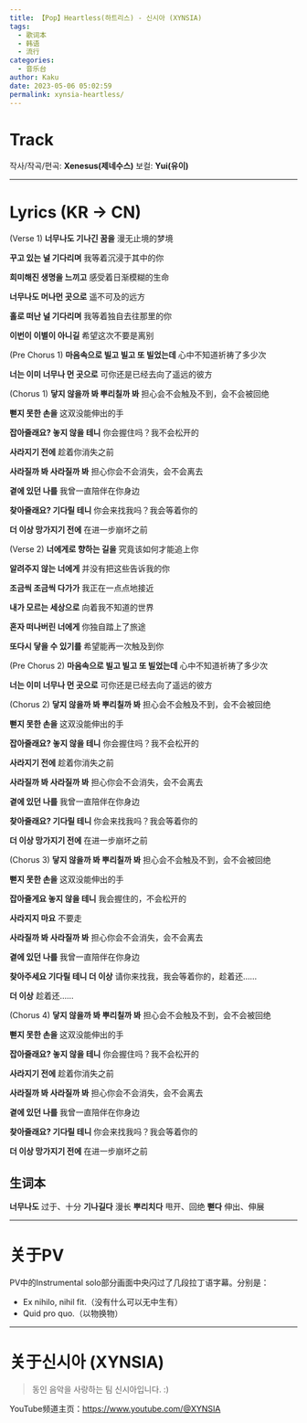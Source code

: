 ```yaml
---
title: 【Pop】Heartless(하트리스) - 신시아 (XYNSIA)
tags:
  - 歌词本
  - 韩语
  - 流行
categories:
  - 音乐台
author: Kaku
date: 2023-05-06 05:02:59
permalink: xynsia-heartless/
---
```


# Track

<lite-youtube videoid="eBe6XdQ9goE"></lite-youtube>

작사/작곡/편곡: **Xenesus(제네수스)**
보컬: **Yui(유이)**

<!--more-->

---

# Lyrics (KR → CN)

(Verse 1)
**너무나도 기나긴 꿈을**
漫无止境的梦境

**꾸고 있는 널 기다리며**
我等着沉浸于其中的你

**희미해진 생명을 느끼고**
感受着日渐模糊的生命

**너무나도 머나먼 곳으로**
遥不可及的远方

**홀로 떠난 널 기다리며**
我等着独自去往那里的你

**이번이 이별이 아니길**
希望这次不要是离别

(Pre Chorus 1)
**마음속으로 빌고 빌고 또 빌었는데**
心中不知道祈祷了多少次

**너는 이미 너무나 먼 곳으로**
可你还是已经去向了遥远的彼方

(Chorus 1)
**닿지 않을까 봐 뿌리칠까 봐**
担心会不会触及不到，会不会被回绝

**뻗지 못한 손을**
这双没能伸出的手

**잡아줄래요? 놓지 않을 테니**
你会握住吗？我不会松开的

**사라지기 전에**
趁着你消失之前

**사라질까 봐 사라질까 봐**
担心你会不会消失，会不会离去

**곁에 있던 나를**
我曾一直陪伴在你身边

**찾아줄래요? 기다릴 테니**
你会来找我吗？我会等着你的

**더 이상 망가지기 전에**
在进一步崩坏之前

(Verse 2)
**너에게로 향하는 길을**
究竟该如何才能追上你

**알려주지 않는 너에게**
并没有把这些告诉我的你

**조금씩 조금씩 다가가**
我正在一点点地接近

**내가 모르는 세상으로**
向着我不知道的世界

**혼자 떠나버린 너에게**
你独自踏上了旅途

**또다시 닿을 수 있기를**
希望能再一次触及到你

(Pre Chorus 2)
**마음속으로 빌고 빌고 또 빌었는데**
心中不知道祈祷了多少次

**너는 이미 너무나 먼 곳으로**
可你还是已经去向了遥远的彼方

(Chorus 2)
**닿지 않을까 봐 뿌리칠까 봐**
担心会不会触及不到，会不会被回绝

**뻗지 못한 손을**
这双没能伸出的手

**잡아줄래요? 놓지 않을 테니**
你会握住吗？我不会松开的

**사라지기 전에**
趁着你消失之前

**사라질까 봐 사라질까 봐**
担心你会不会消失，会不会离去

**곁에 있던 나를**
我曾一直陪伴在你身边

**찾아줄래요? 기다릴 테니**
你会来找我吗？我会等着你的

**더 이상 망가지기 전에**
在进一步崩坏之前

(Chorus 3)
**닿지 않을까 봐 뿌리칠까 봐**
担心会不会触及不到，会不会被回绝

**뻗지 못한 손을**
这双没能伸出的手

**잡아줄게요 놓지 않을 테니**
我会握住的，不会松开的

**사라지지 마요**
不要走

**사라질까 봐 사라질까 봐**
担心你会不会消失，会不会离去

**곁에 있던 나를**
我曾一直陪伴在你身边

**찾아주세요 기다릴 테니 더 이상**
请你来找我，我会等着你的，趁着还……

**더 이상**
趁着还……

(Chorus 4)
**닿지 않을까 봐 뿌리칠까 봐**
担心会不会触及不到，会不会被回绝

**뻗지 못한 손을**
这双没能伸出的手

**잡아줄래요? 놓지 않을 테니**
你会握住吗？我不会松开的

**사라지기 전에**
趁着你消失之前

**사라질까 봐 사라질까 봐**
担心你会不会消失，会不会离去

**곁에 있던 나를**
我曾一直陪伴在你身边

**찾아줄래요? 기다릴 테니**
你会来找我吗？我会等着你的

**더 이상 망가지기 전에**
在进一步崩坏之前

## 生词本

**너무나도** 过于、十分
**기나길다** 漫长
**뿌리치다** 甩开、回绝
**뻗다** 伸出、伸展

---

# 关于PV

PV中的Instrumental solo部分画面中央闪过了几段拉丁语字幕。分别是：

- Ex nihilo, nihil fit.（没有什么可以无中生有）
- Quid pro quo.（以物换物）

---

# 关于신시아 (XYNSIA)

> 동인 음악을 사랑하는 팀 신시아입니다. :)

YouTube频道主页：https://www.youtube.com/@XYNSIA
